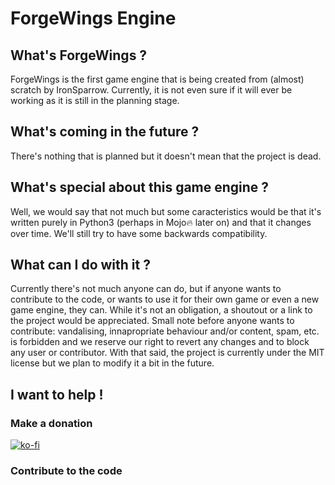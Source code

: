 # ForgeWings Engine

## What's ForgeWings ?
  ForgeWings is the first game engine that is being created from (almost) scratch by IronSparrow. Currently, it is not even sure if it will ever be working as it is still in the planning stage. 

## What's coming in the future ?
  There's nothing that is planned but it doesn't mean that the project is dead.

## What's special about this game engine ?
  Well, we would say that not much but some caracteristics would be that it's written purely in Python3 (perhaps in Mojo🔥 later on) and that it changes over time. We'll still try to have some backwards compatibility.
 
## What can I do with it ?
  Currently there's not much anyone can do, but if anyone wants to contribute to the code, or wants to use it for their own game or even a new game engine, they can. While it's not an obligation, a shoutout or a link to the project would be appreciated.
  Small note before anyone wants to contribute: vandalising, innapropriate behaviour and/or content, spam, etc. is forbidden and we reserve our right to revert any changes and to block any user or contributor.
  With that said, the project is currently under the MIT license but we plan to modify it a bit in the future.
  
## I want to help !

### Make a donation
[![ko-fi](https://ko-fi.com/img/githubbutton_sm.svg)](https://ko-fi.com/V7V0LFW8Y)
### Contribute to the code
